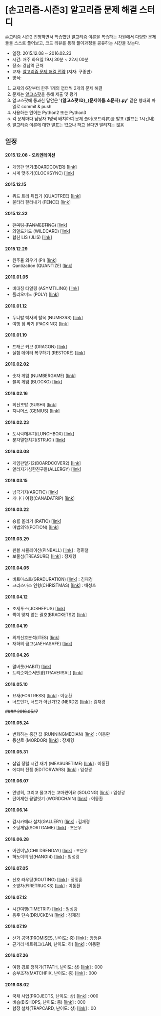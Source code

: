 # [손고리즘-시즌3] 알고리즘 문제 해결 스터디

손고리즘 시즌2 진행하면서 학습했던 알고리즘 이론을 복습하는 차원에서 다양한 문제들을 스스로 풀어보고, 코드 리뷰를 통해 풀이과정을 공유하는 시간을 갖는다.



- 일정: 2015.12.08 ~ 2016.02.23
- 시간: 매주 화요일 19시 30분 ~ 22시 00분
- 장소: 강남역 근처
- 교재: [알고리즘 문제 해결 전략](http://www.yes24.com/24/goods/8006522) (저자: 구종만)
- 방식:
 1. 교재의 6장부터 한주 1개의 챕터씩 2개의 문제 해결
 2. 문제는 [알고스팟](https://algospot.com)을 통해 제출 및 평가
 3. 알고스팟에 통과한 답안은 '**{알고스팟 ID}_{문제이름:소문자}.py**' 같은 형태의 파일로 commit &  push
 4. 사용하는 언어는 Python2 또는 Python3
 5. 각 문제마다 담당자 1명씩 배치하여 문제 풀이(코드리뷰)를 발표 (발표는 1시간내)
 6. 알고리즘 이론에 대한 발표는 없으나 하고 싶다면 말리지는 않음

## 일정
#### 2015.12.08 - 오리엔테이션
- 게임판 덮기(BOARDCOVER) [[link](https://algospot.com/judge/problem/read/BOARDCOVER)]
- 시계 맞추기(CLOCKSYNC) [[link](https://algospot.com/judge/problem/read/CLOCKSYNC)]

#### 2015.12.15
- 쿼드 트리 뒤집기 (QUADTREE) [[link](https://algospot.com/judge/problem/read/QUADTREE)]
- 울타리 잘라내기 (FENCE) [[link](https://algospot.com/judge/problem/read/FENCE)]

#### 2015.12.22
- ~~팬미팅 (FANMEETING)~~ [[link](https://algospot.com/judge/problem/read/FANMEETING)]
- 와일드카드 (WILDCARD) [[link](https://algospot.com/judge/problem/read/WILDCARD)]
- 합친 LIS (JLIS) [[link](https://algospot.com/judge/problem/read/JLIS)]

#### 2015.12.29
- 원주율 외우기 (PI) [[link](https://algospot.com/judge/problem/read/PI)]
- Qantization (QUANTIZE) [[link](https://algospot.com/judge/problem/read/QUANTIZE)]

#### 2016.01.05
- 비대칭 타일링 (ASYMTILING) [[link](https://algospot.com/judge/problem/read/ASYMTILING)]
- 폴리오미노 (POLY) [[link](https://algospot.com/judge/problem/read/POLY)]

#### 2016.01.12
- 두니발 박사의 탈옥 (NUMB3RS) [[link](https://algospot.com/judge/problem/read/NUMB3RS)]
- 여행 짐 싸기 (PACKING) [[link](https://algospot.com/judge/problem/read/PACKING)]

#### 2016.01.19
- 드래곤 커브 (DRAGON) [[link](https://algospot.com/judge/problem/read/DRAGON)]
- 실험 데이터 복구하기 (RESTORE) [[link](https://algospot.com/judge/problem/read/RESTORE)]

#### 2016.02.02
- 숫자 게임 (NUMBERGAME) [[link](https://algospot.com/judge/problem/read/NUMBERGAME)]
- 블록 게임 (BLOCKG) [[link](https://algospot.com/judge/problem/read/BLOCKG)]

#### 2016.02.16
- 회전초밥 (SUSHI) [[link](https://algospot.com/judge/problem/read/SUSHI)]
- 지니어스 (GENIUS) [[link](https://algospot.com/judge/problem/read/GENIUS)]

#### 2016.02.23
- 도시락데우기(LUNCHBOX) [[link](https://algospot.com/judge/problem/read/LUNCHBOX)]
- 문자열합치기(STRJOI) [[link](https://algospot.com/judge/problem/read/STRJOI)]

#### 2016.03.08
- 게임판덮기2(BOARDCOVER2) [[link](https://algospot.com/judge/problem/read/BOARDCOVER2)]
- 알러지가심한친구들(ALLERGY) [[link](https://algospot.com/judge/problem/read/ALLERGY)]

#### 2016.03.15
- 남극기지(ARCTIC) [[link](https://algospot.com/judge/problem/read/ARCTIC)]
- 캐나다 여행(CANADATRIP) [[link](https://algospot.com/judge/problem/read/CANADATRIP)]

#### 2016.03.22
- 승률 올리기 (RATIO) [[link](https://algospot.com/judge/problem/read/RATIO)]
- 마법의약(POTION) [[link](https://algospot.com/judge/problem/read/POTION)]

#### 2016.03.29
- 핀볼 시뮬레이션(PINBALL) [[link](https://algospot.com/judge/problem/read/PINBALL)] : 정민철
- 보물섬(TREASURE) [[link](https://algospot.com/judge/problem/read/TREASURE)] : 장재형

#### 2016.04.05
- 비트마스트(GRADURATION) [[link](https://algospot.com/judge/problem/read/GRADURATION)] : 김재경
- 크리스마스 인형(CHRISTMAS) [[link](https://algospot.com/judge/problem/read/CHRISTMAS)] : 배성호

#### 2016.04.12
- 조세푸스(JOSHEPUS) [[link](https://algospot.com/judge/problem/read/JOSHEPUS)]
- 짝이 맞지 않는 괄호(BRACKETS2) [[link](https://algospot.com/judge/problem/read/BRACKETS2)]

#### 2016.04.19
- 외계신호분석(ITES) [[link](https://algospot.com/judge/problem/read/ITES)]
- 재하의 금고(JAEHASAFE) [[link](https://algospot.com/judge/problem/read/JAEHASAFE)]

#### 2016.04.26
- 말버릇(HABIT) [[link](https://algospot.com/judge/problem/read/HABIT)]
- 트리순회순서변경(TRAVERSAL) [[link](https://algospot.com/judge/problem/read/TRAVERSAL)]

#### 2016.05.10
- 요새(FORTRESS) [[link](https://algospot.com/judge/problem/read/FORTRESS)] : 이동환 
- 너드인가, 너드가 아닌가?2 (NERD2) [[link](https://algospot.com/judge/problem/read/NERD2)] : 김재경

~~#### 2016.05.17~~
#### 2016.05.24
- 변화하는 중간 값 (RUNNINGMEDIAN) [[link](https://algospot.com/judge/problem/read/RUNNINGMEDIAN)] : 이동환 
- 등산로 (MORDOR) [[link](https://algospot.com/judge/problem/read/MORDOR)] : 장재형 

#### 2016.05.31
- 삽입 정렬 시간 재기 (MEASURETIME) [[link](https://algospot.com/judge/problem/read/MEASURETIME)] : 이동환 
- 에디터 전쟁 (EDITORWARS) [[link](https://algospot.com/judge/problem/read/EDITORWARS)] :  임성광

#### 2016.06.07
- 안녕히, 그리고 물고기는 고마웠어요 (SOLONG) [[link](https://algospot.com/judge/problem/read/SOLONG)] : 임성광 
- 단어제한 끝말잇기 (WORDCHAIN) [[link](https://algospot.com/judge/problem/read/WORDCHAIN)] : 이동환

#### 2016.06.14
- 감시카메라 설치(GALLERY) [[link](https://algospot.com/judge/problem/read/GALLERY)] : 김재경 
- 소팅게임(SORTGAME) [[link](https://algospot.com/judge/problem/read/SORTGAME)] : 조은우

#### 2016.06.28
- 어린이날(CHILDRENDAY) [[link](https://algospot.com/judge/problem/read/CHILDRENDAY)] : 조은우 
- 하노이의 탑(HANOI4) [[link](https://algospot.com/judge/problem/read/HANOI4)] : 임성광

#### 2016.07.05
- 신호 라우팅(ROUTING) [[link](https://algospot.com/judge/problem/read/ROUTING)] : 장정훈 
- 소방차(FIRETRUCKS) [[link](https://algospot.com/judge/problem/read/FIRETRUCKS)] : 이동환

#### 2016.07.12
- 시간여행(TIMETRIP) [[link](https://algospot.com/judge/problem/read/TIMETRIP)] : 임성광 
- 음주 단속(DRUCKEN) [[link](https://algospot.com/judge/problem/read/DRUNKEN)] : 김재경
 
#### 2016.07.19
- 선거 공약(PROMISES, 난이도: 중) [[link](https://algospot.com/judge/problem/read/PROMISES)] : 장정훈 
- 근거리 네트워크(LAN, 난이도: 하) [[link](https://algospot.com/judge/problem/read/LAN)] : 이동환

#### 2016.07.26
- 여행 경로 정하기(TPATH, 난이도: 상) [[link](https://algospot.com/judge/problem/read/TPATH)] : 000 
- 승부조작(MATCHFIX, 난이도: 중) [[link](https://algospot.com/judge/problem/read/MATCHFIX)] : 000

#### 2016.08.02
- 국채 사업(PROJECTS, 난이도: 상) [[link](https://algospot.com/judge/problem/read/PROJECTS)] : 000 
- 비숍(BISHOPS, 난이도: 중) [[link](https://algospot.com/judge/problem/read/BISHOPS)] : 000
- 함정 설치(TRAPCARD, 난이도: 상) [[link](https://algospot.com/judge/problem/read/TRAPCARD)] : 00
